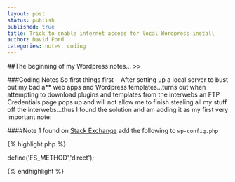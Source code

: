 ```yaml
---
layout: post
status: publish
published: true
title: Trick to enable internet access for local Wordpress install
author: David Ford
categories: notes, coding
---
```

##The beginning of my Wordpress notes... >>

###Coding Notes
So first things first-- After setting up a local server to bust out my bad a** web apps and Wordpress templates...turns out when attempting to download plugins and templates from the interwebs an FTP Credentials page pops up and will not allow me to finish stealing all my stuff off the interwebs...thus I found the solution and am adding it as my first very important note:

####Note 1
found on  [Stack Exchange](http://wordpress.stackexchange.com/questions/57166/ftp-credentials-on-localhost)
add the following to `wp-config.php`

{% highlight php %}

define('FS_METHOD','direct');

{% endhighlight %}
